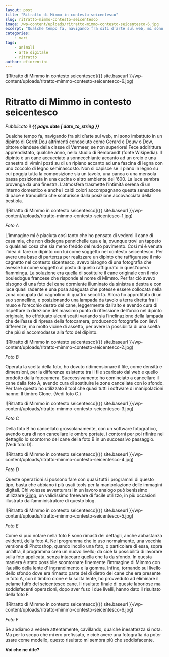 ```yaml
---
layout: post
title: "Ritratto di Mimmo in contesto seicentesco"
slug: ritratto-mimmo-contesto-seicentesco
image: /wp-content/uploads/ritratto-mimmo-contesto-seicentesco-6.jpg
excerpt: "Qualche tempo fa, navigando fra siti d’arte sul web, mi sono imbattuto in un dipinto di Gerrit Dou altrimenti conosciuto come Gerard e Douw o Dow, pittore"
categories:
    - vari
tags:
    - animali
    - arte digitale
    - ritratto
author: efiorentini
---
```


![Ritratto di Mimmo in contesto seicentesco]({{ site.baseurl }}/wp-content/uploads/ritratto-mimmo-contesto-seicentesco-6.jpg)

# Ritratto di Mimmo in contesto seicentesco
_Pubblicato il **{{ page.date | date_to_string }}**_

Qualche tempo fa, navigando fra siti d’arte sul web, mi sono imbattuto in un dipinto di [Gerrit Dou](https://en.wikipedia.org/wiki/Gerrit_Dou) altrimenti conosciuto come Gerard e Douw o Dow, pittore olandese della classe di Vermeer, se non superiore! Fece addirittura apprendistato, qualche anno, nello studio di Rembrandt (fonte Wikipedia). Il dipinto è un cane accucciato a sonnecchiante accanto ad un orcio e una canestra di vimini posti su di un ripiano accanto ad una fascina di legna con uno zoccolo di legno seminascosto. Non si capisce se il piano in legno su cui poggia tutta la composizione sia un tavolo, una panca o una mensola bassa posizionata in una cucina o altro ambiente del ‘600. La luce sembra provenga da una finestra. L’atmosfera trasmette l’intimità serena di un interno domestico e anche i caldi colori accompagnano questa sensazione di pace e tranquillità che scaturisce dalla posizione accovacciata della bestiola.

![Ritratto di Mimmo in contesto seicentesco]({{ site.baseurl }}/wp-content/uploads/ritratto-mimmo-contesto-seicentesco-1.jpg)

_Foto A_

L'immagine mi è piaciuta così tanto che ho pensato di vederci il cane di casa mia, che non disdegna pennichelle qua e la, ovunque trovi un tappeto o qualsiasi cosa che sia meno freddo del nudo pavimento. Così mi è venuta l’idea di fare un dipinto con lui come soggetto nel contesto seicentesco. Per avere una base di partenza per realizzare un dipinto che raffigurasse il mio cagnetto nel contesto sicentesco, avevo bisogno di una fotografia che avesse lui come soggetto al posto di quello raffigurato in quest’opera fiamminga. La soluzione era quella di sostituire il cane originale con il mio bouledogue francese che risponde al nome di Mimmo. Per far ciò avevo bisogno di una foto del cane dormiente illuminato da sinistra a destra e con luce quasi radente e una posa adeguata che potesse essere collocata nella zona occupata dal cagnolino di quattro secoli fa. Allora ho approfitato di un suo sonnellino, e posizionando una lampada da tavolo a terra diretta fra il muso e l’orecchio destro del cane, leggermente dall’alto e avendo cura di rispettare la direzione del massimo punto di riflessione dell’orcio nel dipinto originale, ho effettuato alcuni scatti variando sia l’inclinazione della lampada che dell’asse di ripresa della fotocamera, producendo fotografie con lievi differenze, ma molto vicine di assetto, per avere la possibilità di una scelta che più si accomodasse alla foto del dipinto.

![Ritratto di Mimmo in contesto seicentesco]({{ site.baseurl }}/wp-content/uploads/ritratto-mimmo-contesto-seicentesco-2.jpg)

_Foto B_

Operata la scelta della foto, ho dovuto ridimensionare il file, come densità e dimensioni, per la differenza esistente tra il file scaricato dal web e quello prodotto dalla fotocamera. Successivamente ho cominciato a cancellare il cane dalla foto A, avendo cura di sostituire le zone cancellate con lo sfondo. Per fare questo ho utilizzato il tool che quasi tutti i software di manipolazioni hanno: Il timbro Clone. (Vedi foto C.)

![Ritratto di Mimmo in contesto seicentesco]({{ site.baseurl }}/wp-content/uploads/ritratto-mimmo-contesto-seicentesco-3.jpg)

_Foto C_

Della foto B ho cancellato grossolanamente, con un software fotografico, avendo cura di non cancellare le ombre portate, i contorni per poi rifinire nel dettaglio lo scontorno del cane della foto B in un successivo passaggio.(Vedi foto D).

![Ritratto di Mimmo in contesto seicentesco]({{ site.baseurl }}/wp-content/uploads/ritratto-mimmo-contesto-seicentesco-4.jpg)

_Foto D_

Queste operazioni si possono fare con quasi tutti i programmi di questo tipo, basta che abbiano i più usati tools per la manipolazione delle immagini digitali. Chi volesse avventurarsi in un lavoro analogo può benissimo utilizzare [Gimp](/digital-painting-gimp/), un validissimo freeware di facile utilizzo, in più occasioni illustrato dall’amministratore di questo blog.

![Ritratto di Mimmo in contesto seicentesco]({{ site.baseurl }}/wp-content/uploads/ritratto-mimmo-contesto-seicentesco-5.jpg)

_Foto E_

Come si può notare nella foto E sono rimasti dei dettagli, anche abbastanza evidenti, della foto A. Nel programma che io uso normalmente, una vecchia versione di Photoshop, quando incollo una foto, o particolare di essa, sopra un’altra, il programma crea un nuovo livello; da cioè la possibilità di lavorare sulla foto applicata, senza intaccare quella che fa da sfondo. In questa maniera è stato possibile scontornare finemente l’immagine di Mimmo con l’ausilio della lente d’ ingrandimento e la gomma. Infine, tornando sul livello dello sfondo dove era rimasto parte del di dietro del cane che era presente in foto A, con il timbro clone e la solita lente, ho provveduto ad eliminare il pelame fulfo del seicentesco cane. Il risultato finale di queste laboriose ma soddisfacenti operazioni, dopo aver fuso i due livelli, hanno dato il risultato della foto F.

![Ritratto di Mimmo in contesto seicentesco]({{ site.baseurl }}/wp-content/uploads/ritratto-mimmo-contesto-seicentesco-6.jpg)

_Foto F_

Se andiamo a vedere attentamente, cavillando, qualche inesattezza si nota. Ma per lo scopo che mi ero prefissato, e cioè avere una fotografia da poter usare come modello, questo risultato mi sembra più che soddisfacente.

**Voi che ne dite?**
